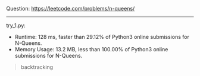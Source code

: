 Question: https://leetcode.com/problems/n-queens/

---

try_1.py:
* Runtime: 128 ms, faster than 29.12% of Python3 online submissions for N-Queens.
* Memory Usage: 13.2 MB, less than 100.00% of Python3 online submissions for N-Queens.

> backtracking
